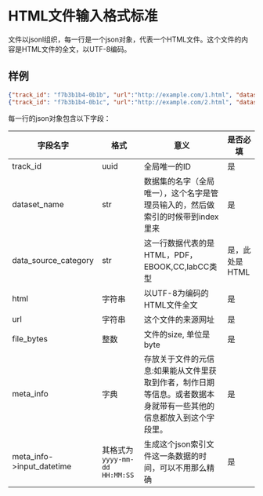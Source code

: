 # HTML文件输入格式标准

文件以jsonl组织，每一行是一个json对象，代表一个HTML文件。这个文件的内容是HTML文件的全文，以UTF-8编码。

## 样例

```json
{"track_id": "f7b3b1b4-0b1b", "url":"http://example.com/1.html", "dataset_name": "CC-TEST", "data_source_type": "HTML",  "html": "<html>.../html>", "file_bytes": 1000, "meta_info": {"input_datetime": "2020-01-01 00:00:00"}}
{"track_id": "f7b3b1b4-0b1c", "url":"http://example.com/2.html", "dataset_name": "CC-TEST", "data_source_type": "HTML",  "html": "<html>...</html>", "file_bytes": 1000, "meta_info": {"input_datetime": "2020-01-01 00:00:00"}}
```

每一行的json对象包含以下字段：

| 字段名字                  | 格式                           | 意义                                                                                                                | 是否必填        |
| ------------------------- | ------------------------------ | ------------------------------------------------------------------------------------------------------------------- | --------------- |
| track_id                  | uuid                           | 全局唯一的ID                                                                                                        | 是              |
| dataset_name              | str                            | 数据集的名字（全局唯一），这个名字是管理员输入的，然后做索引的时候带到index里来                                     | 是              |
| data_source_category      | str                            | 这一行数据代表的是HTML，PDF，EBOOK,CC,labCC类型                                                                     | 是，此处是 HTML |
| html                      | 字符串                         | 以UTF-8为编码的HTML文件全文                                                                                         | 是              |
| url                       | 字符串                         | 这个文件的来源网址                                                                                                  | 是              |
| file_bytes                | 整数                           | 文件的size, 单位是byte                                                                                              | 是              |
| meta_info                 | 字典                           | 存放关于文件的元信息:如果能从文件里获取到作者，制作日期等信息。或者数据本身就带有一些其他的信息都放入到这个字段里。 | 是              |
| meta_info->input_datetime | 其格式为 `yyyy-mm-dd HH:MM:SS` | 生成这个json索引文件这一条数据的时间，可以不用那么精确                                                              | 是              |
